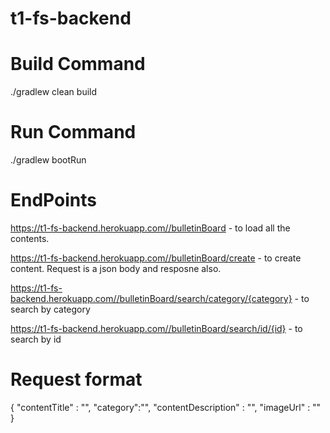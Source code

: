 # t1-fs-backend

# Build Command 

./gradlew clean build

# Run Command  

./gradlew bootRun

# EndPoints

https://t1-fs-backend.herokuapp.com//bulletinBoard - to load all the contents.

https://t1-fs-backend.herokuapp.com//bulletinBoard/create - to create content. Request is a json body and resposne also.


https://t1-fs-backend.herokuapp.com//bulletinBoard/search/category/{category} - to search by category

https://t1-fs-backend.herokuapp.com//bulletinBoard/search/id/{id} - to search by id

# Request format 

{
	"contentTitle" : "",
	"category":"",
	"contentDescription" : "",
	"imageUrl" : ""
}

